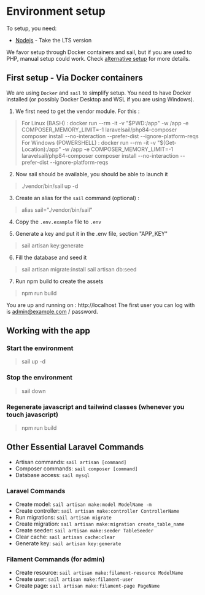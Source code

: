# Environment setup

To setup, you need:
- [Nodejs](https://nodejs.org) - Take the LTS version

We favor setup through Docker containers and sail, but if you are used to PHP, manual setup could work. Check [alternative setup](./Setup_alternatives.md) for more details.

## First setup - Via Docker containers
We are using `Docker` and `sail` to simplify setup. You need to have Docker installed (or possibly Docker Desktop and WSL if you are using Windows).

1. We first need to get the vendor module. For this :
> For Linux (BASH) : docker run --rm -it -v "$PWD:/app" -w /app -e COMPOSER_MEMORY_LIMIT=-1 laravelsail/php84-composer composer install --no-interaction --prefer-dist --ignore-platform-reqs
> For Windows (POWERSHELL) : docker run --rm -it -v "$(Get-Location):/app" -w /app -e COMPOSER_MEMORY_LIMIT=-1 laravelsail/php84-composer composer install --no-interaction --prefer-dist --ignore-platform-reqs

2. Now sail should be available, you should be able to launch it

> ./vendor/bin/sail up -d

3. Create an alias for the `sail` command (optional) :

> alias sail="./vendor/bin/sail"

4. Copy the `.env.example` file to `.env`

5. Generate a key and put it in the .env file, section "APP_KEY"

> sail artisan key:generate

6. Fill the database and seed it

> sail artisan migrate:install 
> sail artisan db:seed

7. Run npm build to create the assets

> npm run build

You are up and running on : http://localhost
The first user you can log with is admin@example.com / password.

## Working with the app

### Start the environment 

> sail up -d

### Stop the environment 

> sail down

### Regenerate javascript and tailwind classes (whenever you touch javascript)

> npm run build

## Other Essential Laravel Commands
- Artisan commands: `sail artisan [command]`
- Composer commands: `sail composer [command]`
- Database access: `sail mysql`

### Laravel Commands
- Create model: `sail artisan make:model ModelName -m`
- Create controller: `sail artisan make:controller ControllerName`
- Run migrations: `sail artisan migrate`
- Create migration: `sail artisan make:migration create_table_name`
- Create seeder: `sail artisan make:seeder TableSeeder`
- Clear cache: `sail artisan cache:clear`
- Generate key: `sail artisan key:generate`

### Filament Commands (for admin)
- Create resource: `sail artisan make:filament-resource ModelName`
- Create user: `sail artisan make:filament-user`
- Create page: `sail artisan make:filament-page PageName`